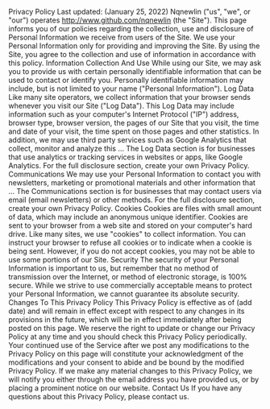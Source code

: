 Privacy Policy
Last updated: (January 25, 2022)
Nqnewlin ("us", "we", or "our") operates http://www.github.com/nqnewlin (the
"Site"). This page informs you of our policies regarding the collection, use and disclosure of
Personal Information we receive from users of the Site.
We use your Personal Information only for providing and improving the Site. By using the Site, you
agree to the collection and use of information in accordance with this policy.
Information Collection And Use
While using our Site, we may ask you to provide us with certain personally identifiable information
that can be used to contact or identify you. Personally identifiable information may include, but is not
limited to your name ("Personal Information").
Log Data
Like many site operators, we collect information that your browser sends whenever you visit our Site
("Log Data").
This Log Data may include information such as your computer's Internet Protocol ("IP") address,
browser type, browser version, the pages of our Site that you visit, the time and date of your visit,
the time spent on those pages and other statistics.
In addition, we may use third party services such as Google Analytics that collect, monitor and
analyze this …
The Log Data section is for businesses that use analytics or tracking services in websites or
apps, like Google Analytics. For the full disclosure section, create your own Privacy Policy.
Communications
We may use your Personal Information to contact you with newsletters, marketing or promotional
materials and other information that ...
The Communications section is for businesses that may contact users via email (email
newsletters) or other methods. For the full disclosure section, create your own Privacy Policy.
Cookies
Cookies are files with small amount of data, which may include an anonymous unique identifier.
Cookies are sent to your browser from a web site and stored on your computer's hard drive.
Like many sites, we use "cookies" to collect information. You can instruct your browser to refuse all
cookies or to indicate when a cookie is being sent. However, if you do not accept cookies, you may
not be able to use some portions of our Site.
Security
The security of your Personal Information is important to us, but remember that no method of
transmission over the Internet, or method of electronic storage, is 100% secure. While we strive to
use commercially acceptable means to protect your Personal Information, we cannot guarantee its
absolute security.
Changes To This Privacy Policy
This Privacy Policy is effective as of (add date) and will remain in effect except with respect to any
changes in its provisions in the future, which will be in effect immediately after being posted on this
page.
We reserve the right to update or change our Privacy Policy at any time and you should check this
Privacy Policy periodically. Your continued use of the Service after we post any modifications to the
Privacy Policy on this page will constitute your acknowledgment of the modifications and your
consent to abide and be bound by the modified Privacy Policy.
If we make any material changes to this Privacy Policy, we will notify you either through the email
address you have provided us, or by placing a prominent notice on our website.
Contact Us
If you have any questions about this Privacy Policy, please contact us.

